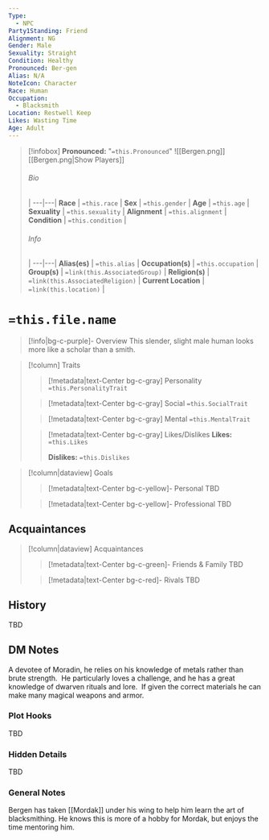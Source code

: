 ```yaml
---
Type:
  - NPC
Party1Standing: Friend
Alignment: NG
Gender: Male
Sexuality: Straight
Condition: Healthy
Pronounced: Ber-gen
Alias: N/A
NoteIcon: Character
Race: Human
Occupation:
  - Blacksmith
Location: Restwell Keep
Likes: Wasting Time
Age: Adult
---
```

> [!infobox]
> **Pronounced:**  "`=this.Pronounced`"
![[Bergen.png]]
[[Bergen.png|Show Players]]
> ###### Bio
>  |
> ---|---|
> **Race** | `=this.race` |
> **Sex** | `=this.gender` |
> **Age** | `=this.age` |
> **Sexuality** | `=this.sexuality` |
> **Alignment** | `=this.alignment` |
> **Condition** | `=this.condition` |
> ###### Info
>  |
> ---|---|
> **Alias(es)** | `=this.alias` |
> **Occupation(s)** | `=this.occupation` |
> **Group(s)** | `=link(this.AssociatedGroup)` |
> **Religion(s)** | `=link(this.AssociatedReligion)` |
> **Current Location** | `=link(this.location)` |

# **`=this.file.name`**
> [!info|bg-c-purple]- Overview
This slender, slight male human looks more like a scholar than a smith.  

> [!column] Traits
>> [!metadata|text-Center bg-c-gray] Personality
>> `=this.PersonalityTrait`
>
>> [!metadata|text-Center bg-c-gray] Social
>> `=this.SocialTrait`
>
>> [!metadata|text-Center bg-c-gray] Mental
>> `=this.MentalTrait`
>
>> [!metadata|text-Center bg-c-gray] Likes/Dislikes
>> **Likes:** `=this.Likes`
>>
>> **Dislikes:** `=this.Dislikes`

> [!column|dataview] Goals
>> [!metadata|text-Center bg-c-yellow]- Personal
>> TBD
>
>> [!metadata|text-Center bg-c-yellow]- Professional
>> TBD
>

## Acquaintances
> [!column|dataview] Acquaintances
>> [!metadata|text-Center bg-c-green]- Friends & Family
>> TBD
>
>> [!metadata|text-Center bg-c-red]- Rivals
>> TBD
>

## History
TBD

## DM Notes
A devotee of Moradin, he relies on his knowledge of metals rather than brute strength.  He particularly loves a challenge, and he has a great knowledge of dwarven rituals and lore.  If given the correct materials he can make many magical weapons and armor.

### Plot Hooks
TBD

### Hidden Details
TBD

### General Notes
Bergen has taken [[Mordak]] under his wing to help him learn the art of blacksmithing.  He knows this is more of a hobby for Mordak, but enjoys the time mentoring him.